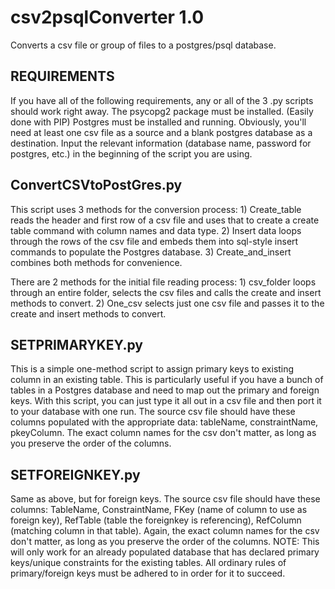 # csv2psqlConverter 1.0
Converts a csv file or group of files to a postgres/psql database.

## REQUIREMENTS
If you have all of the following requirements, any or all of the 3 .py scripts should work right away.
The psycopg2 package must be installed. (Easily done with PIP)
Postgres must be installed and running.
Obviously, you'll need at least one csv file as a source and a blank postgres database as a destination.
Input the relevant information (database name, password for postgres, etc.) in the beginning of the script you are using.

## ConvertCSVtoPostGres.py
This script uses 3 methods for the conversion process: 1) Create_table reads the header and first row of a csv file and uses that to create a create table command with column names and data type. 2) Insert data loops through the rows of the csv file and embeds them into sql-style insert commands to populate the Postgres database. 3) Create_and_insert combines both methods for convenience.

There are 2 methods for the initial file reading process: 1) csv_folder loops through an entire folder, selects the csv files and calls the create and insert methods to convert.
2) One_csv selects just one csv file and passes it to the create and insert methods to convert.

## SETPRIMARYKEY.py
This is a simple one-method script to assign primary keys to existing column in an existing table. This is particularly useful if you have a bunch of tables in a Postgres database and need to map out the primary and foreign keys. With this script, you can just type it all out in a csv file and then port it to your database with one run.
The source csv file should have these columns populated with the appropriate data: tableName, constraintName, pkeyColumn. 
The exact column names for the csv don't matter, as long as you preserve the order of the columns.

## SETFOREIGNKEY.py
Same as above, but for foreign keys. The source csv file should have these columns: TableName, ConstraintName, FKey (name of column to use as foreign key), RefTable (table the foreignkey is referencing), RefColumn (matching column in that table). Again, the exact column names for the csv don't matter, as long as you preserve the order of the columns.
NOTE: This will only work for an already populated database that has declared primary keys/unique constraints for the existing tables. All ordinary rules of primary/foreign keys must be adhered to in order for it to succeed.
